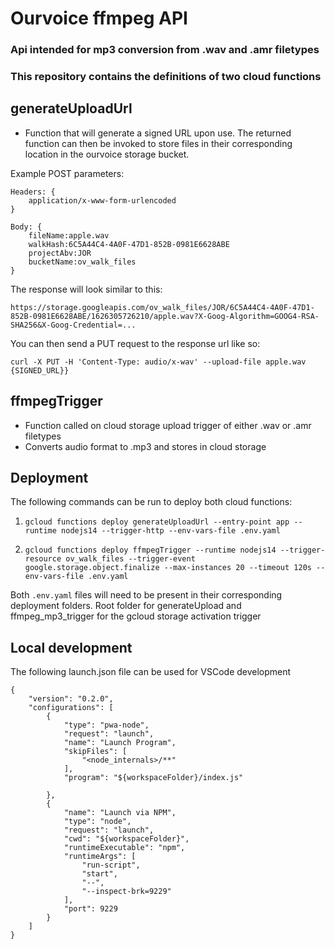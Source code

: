 # Ourvoice ffmpeg API

### Api intended for mp3 conversion from .wav and .amr filetypes
### This repository contains the definitions of two cloud functions

## generateUploadUrl

- Function that will generate a signed URL upon use.
The returned function can then be invoked to store files in their corresponding location in the ourvoice storage bucket.

Example POST parameters:
```
Headers: {
    application/x-www-form-urlencoded
}
```
```
Body: {
    fileName:apple.wav
    walkHash:6C5A44C4-4A0F-47D1-852B-0981E6628ABE
    projectAbv:JOR
    bucketName:ov_walk_files
}
```
The response will look similar to this:

```
https://storage.googleapis.com/ov_walk_files/JOR/6C5A44C4-4A0F-47D1-852B-0981E6628ABE/1626305726210/apple.wav?X-Goog-Algorithm=GOOG4-RSA-SHA256&X-Goog-Credential=...
```
You can then send a PUT request to the response url like so:
```
curl -X PUT -H 'Content-Type: audio/x-wav' --upload-file apple.wav {SIGNED_URL}}
```



## ffmpegTrigger
- Function called on cloud storage upload trigger of either .wav or .amr filetypes
- Converts audio format to .mp3 and stores in cloud storage

## Deployment
The following commands can be run to deploy both cloud functions:

1.  `gcloud functions deploy generateUploadUrl --entry-point app --runtime nodejs14 --trigger-http --env-vars-file .env.yaml`



2. `gcloud functions deploy ffmpegTrigger --runtime nodejs14 --trigger-resource ov_walk_files --trigger-event google.storage.object.finalize --max-instances 20 --timeout 120s --env-vars-file .env.yaml`

Both `.env.yaml` files will need to be present in their corresponding deployment folders.
Root folder for generateUpload and ffmpeg_mp3_trigger for the gcloud storage activation trigger

## Local development

The following launch.json file can be used for VSCode development

```
{
    "version": "0.2.0",
    "configurations": [
        {
            "type": "pwa-node",
            "request": "launch",
            "name": "Launch Program",
            "skipFiles": [
                "<node_internals>/**"
            ],
            "program": "${workspaceFolder}/index.js"
            
        },
        {
            "name": "Launch via NPM",
            "type": "node",
            "request": "launch",
            "cwd": "${workspaceFolder}",
            "runtimeExecutable": "npm",
            "runtimeArgs": [
                "run-script",
                "start",
                "--",
                "--inspect-brk=9229"
            ],
            "port": 9229
        }
    ]
}
```
